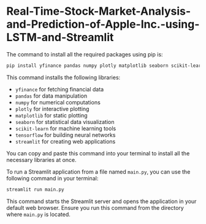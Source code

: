 # Real-Time-Stock-Market-Analysis-and-Prediction-of-Apple-Inc.-using-LSTM-and-Streamlit
The command to install all the required packages using pip is:

```bash
pip install yfinance pandas numpy plotly matplotlib seaborn scikit-learn tensorflow streamlit
```

This command installs the following libraries:
- `yfinance` for fetching financial data
- `pandas` for data manipulation
- `numpy` for numerical computations
- `plotly` for interactive plotting
- `matplotlib` for static plotting
- `seaborn` for statistical data visualization
- `scikit-learn` for machine learning tools
- `tensorflow` for building neural networks
- `streamlit` for creating web applications

You can copy and paste this command into your terminal to install all the necessary libraries at once.


To run a Streamlit application from a file named `main.py`, you can use the following command in your terminal:

```bash
streamlit run main.py
```

This command starts the Streamlit server and opens the application in your default web browser. Ensure you run this command from the directory where `main.py` is located.
